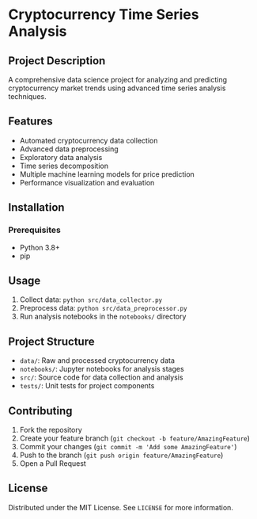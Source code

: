 # Cryptocurrency Time Series Analysis

## Project Description
A comprehensive data science project for analyzing and predicting cryptocurrency market trends using advanced time series analysis techniques.

## Features
- Automated cryptocurrency data collection
- Advanced data preprocessing
- Exploratory data analysis
- Time series decomposition
- Multiple machine learning models for price prediction
- Performance visualization and evaluation

## Installation

### Prerequisites
- Python 3.8+
- pip

## Usage
1. Collect data: `python src/data_collector.py`
2. Preprocess data: `python src/data_preprocessor.py`
3. Run analysis notebooks in the `notebooks/` directory

## Project Structure
- `data/`: Raw and processed cryptocurrency data
- `notebooks/`: Jupyter notebooks for analysis stages
- `src/`: Source code for data collection and analysis
- `tests/`: Unit tests for project components

## Contributing
1. Fork the repository
2. Create your feature branch (`git checkout -b feature/AmazingFeature`)
3. Commit your changes (`git commit -m 'Add some AmazingFeature'`)
4. Push to the branch (`git push origin feature/AmazingFeature`)
5. Open a Pull Request

## License
Distributed under the MIT License. See `LICENSE` for more information.
